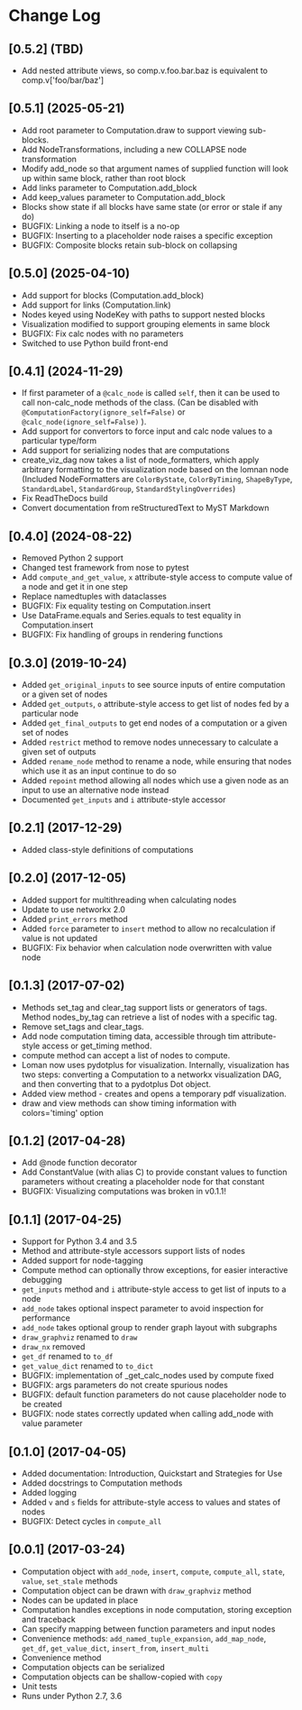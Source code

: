 # Change Log

## [0.5.2] (TBD)

- Add nested attribute views, so comp.v.foo.bar.baz is equivalent to comp.v['foo/bar/baz']

## [0.5.1] (2025-05-21)

- Add root parameter to Computation.draw to support viewing sub-blocks.
- Add NodeTransformations, including a new COLLAPSE node transformation
- Modify add_node so that argument names of supplied function will look up within same block, rather than root block
- Add links parameter to Computation.add_block
- Add keep_values parameter to Computation.add_block
- Blocks show state if all blocks have same state (or error or stale if any do)
- BUGFIX: Linking a node to itself is a no-op
- BUGFIX: Inserting to a placeholder node raises a specific exception
- BUGFIX: Composite blocks retain sub-block on collapsing

## [0.5.0] (2025-04-10)

- Add support for blocks (Computation.add_block)
- Add support for links (Computation.link)
- Nodes keyed using NodeKey with paths to support nested blocks
- Visualization modified to support grouping elements in same block
- BUGFIX: Fix calc nodes with no parameters
- Switched to use Python build front-end

## [0.4.1] (2024-11-29)

- If first parameter of a `@calc_node` is called `self`, then it can be used to call non-calc_node methods of the class. (Can be disabled with `@ComputationFactory(ignore_self=False)` or `@calc_node(ignore_self=False)` ).
- Add support for convertors to force input and calc node values to a particular type/form
- Add support for serializing nodes that are computations
- create_viz_dag now takes a list of node_formatters, which apply arbitrary formatting to the visualization node based on the lomnan node (Included NodeFormatters are `ColorByState`, `ColorByTiming`, `ShapeByType`, `StandardLabel`, `StandardGroup`, `StandardStylingOverrides`)
- Fix ReadTheDocs build
- Convert documentation from reStructuredText to MyST Markdown

## [0.4.0] (2024-08-22)

- Removed Python 2 support
- Changed test framework from nose to pytest
- Add `compute_and_get_value`, `x` attribute-style access to compute value of a node and get it in one step
- Replace namedtuples with dataclasses
- BUGFIX: Fix equality testing on Computation.insert
- Use DataFrame.equals and Series.equals to test equality in Computation.insert
- BUGFIX: Fix handling of groups in rendering functions

## [0.3.0] (2019-10-24)

- Added `get_original_inputs` to see source inputs of entire computation or a given set of nodes
- Added `get_outputs`, `o` attribute-style access to get list of nodes fed by a particular node
- Added `get_final_outputs` to get end nodes of a computation or a given set of nodes
- Added `restrict` method to remove nodes unnecessary to calculate a given set of outputs
- Added `rename_node` method to rename a node, while ensuring that nodes which use it as an input continue to do so
- Added `repoint` method allowing all nodes which use a given node as an input to use an alternative node instead
- Documented `get_inputs` and `i` attribute-style accessor

## [0.2.1] (2017-12-29)

- Added class-style definitions of computations

## [0.2.0] (2017-12-05)

- Added support for multithreading when calculating nodes
- Update to use networkx 2.0
- Added `print_errors` method
- Added `force` parameter to `insert` method to allow no recalculation if value is not updated
- BUGFIX: Fix behavior when calculation node overwritten with value node

## [0.1.3] (2017-07-02)

- Methods set_tag and clear_tag support lists or generators of tags. Method nodes_by_tag can retrieve a list of nodes with a specific tag.
- Remove set_tags and clear_tags.
- Add node computation timing data, accessible through tim attribute-style access or get_timing method.
- compute method can accept a list of nodes to compute.
- Loman now uses pydotplus for visualization. Internally, visualization has two steps: converting a Computation to a networkx visualization DAG, and then converting that to a pydotplus Dot object.
- Added view method - creates and opens a temporary pdf visualization.
- draw and view methods can show timing information with colors='timing' option

## [0.1.2] (2017-04-28)

- Add @node function decorator
- Add ConstantValue (with alias C) to provide constant values to function parameters without creating a placeholder node for that constant
- BUGFIX: Visualizing computations was broken in v0.1.1!

## [0.1.1] (2017-04-25)

- Support for Python 3.4 and 3.5
- Method and attribute-style accessors support lists of nodes
- Added support for node-tagging
- Compute method can optionally throw exceptions, for easier interactive debugging
- `get_inputs` method and `i` attribute-style access to get list of inputs to a node
- `add_node` takes optional inspect parameter to avoid inspection for performance
- `add_node` takes optional group to render graph layout with subgraphs
- `draw_graphviz` renamed to `draw`
- `draw_nx` removed
- `get_df` renamed to `to_df`
- `get_value_dict` renamed to `to_dict`
- BUGFIX: implementation of \_get_calc_nodes used by compute fixed
- BUGFIX: args parameters do not create spurious nodes
- BUGFIX: default function parameters do not cause placeholder node to be created
- BUGFIX: node states correctly updated when calling add_node with value parameter

## [0.1.0] (2017-04-05)

- Added documentation: Introduction, Quickstart and Strategies for Use
- Added docstrings to Computation methods
- Added logging
- Added `v` and `s` fields for attribute-style access to values and states of nodes
- BUGFIX: Detect cycles in `compute_all`

## [0.0.1] (2017-03-24)

- Computation object with `add_node`, `insert`, `compute`, `compute_all`, `state`, `value`, `set_stale` methods
- Computation object can be drawn with `draw_graphviz` method
- Nodes can be updated in place
- Computation handles exceptions in node computation, storing exception and traceback
- Can specify mapping between function parameters and input nodes
- Convenience methods: `add_named_tuple_expansion`, `add_map_node`, `get_df`, `get_value_dict`, `insert_from`, `insert_multi`
- Convenience method
- Computation objects can be serialized
- Computation objects can be shallow-copied with `copy`
- Unit tests
- Runs under Python 2.7, 3.6
